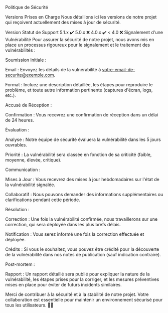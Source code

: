 Politique de Sécurité 

Versions Prises en Charge
Nous détaillons ici les versions de notre projet qui reçoivent actuellement des mises à jour de sécurité.

Version	Statut de Support
5.1.x	✔️
5.0.x	❌
4.0.x	✔️
< 4.0	❌
Signalement d'une Vulnérabilité
Pour assurer la sécurité de notre projet, nous avons mis en place un processus rigoureux pour le signalement et le traitement des vulnérabilités :

Soumission Initiale :

Email : Envoyez les détails de la vulnérabilité à votre-email-de-securite@exemple.com.

Format : Incluez une description détaillée, les étapes pour reproduire le problème, et toute autre information pertinente (captures d'écran, logs, etc.).

Accusé de Réception :

Confirmation : Vous recevrez une confirmation de réception dans un délai de 24 heures.

Évaluation :

Analyse : Notre équipe de sécurité évaluera la vulnérabilité dans les 5 jours ouvrables.

Priorité : La vulnérabilité sera classée en fonction de sa criticité (faible, moyenne, élevée, critique).

Communication :

Mises à Jour : Vous recevrez des mises à jour hebdomadaires sur l'état de la vulnérabilité signalée.

Collaboratif : Nous pouvons demander des informations supplémentaires ou clarifications pendant cette période.

Résolution :

Correction : Une fois la vulnérabilité confirmée, nous travaillerons sur une correction, qui sera déployée dans les plus brefs délais.

Notification : Vous serez informé une fois la correction effectuée et déployée.

Crédits : Si vous le souhaitez, vous pouvez être crédité pour la découverte de la vulnérabilité dans nos notes de publication (sauf indication contraire).

Post-mortem :

Rapport : Un rapport détaillé sera publié pour expliquer la nature de la vulnérabilité, les étapes prises pour la corriger, et les mesures préventives mises en place pour éviter de futurs incidents similaires.

Merci de contribuer à la sécurité et à la stabilité de notre projet. Votre collaboration est essentielle pour maintenir un environnement sécurisé pour tous les utilisateurs. 🌟🔐
